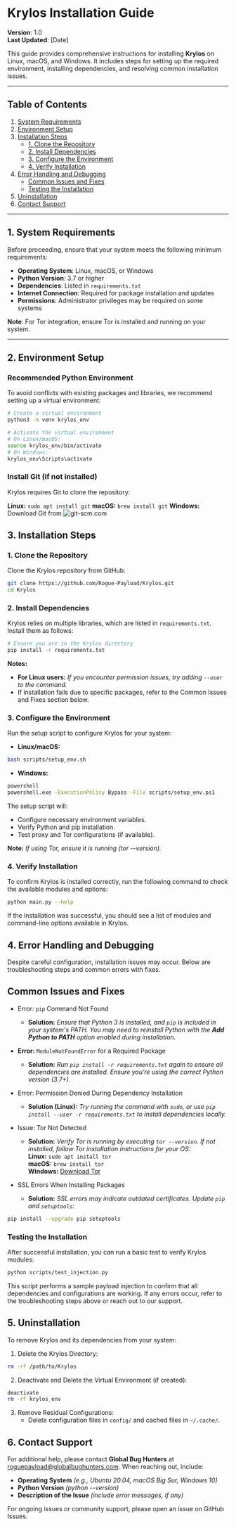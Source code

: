 # **Krylos Installation Guide**

**Version**: 1.0  
**Last Updated**: [Date]

This guide provides comprehensive instructions for installing **Krylos** on Linux, macOS, and Windows. It includes steps for setting up the required environment, installing dependencies, and resolving common installation issues.

---

## Table of Contents

1. [System Requirements](#system-requirements)
2. [Environment Setup](#environment-setup)
3. [Installation Steps](#installation-steps)
   - [1. Clone the Repository](#1-clone-the-repository)
   - [2. Install Dependencies](#2-install-dependencies)
   - [3. Configure the Environment](#3-configure-the-environment)
   - [4. Verify Installation](#4-verify-installation)
4. [Error Handling and Debugging](#error-handling-and-debugging)
   - [Common Issues and Fixes](#common-issues-and-fixes)
   - [Testing the Installation](#testing-the-installation)
5. [Uninstallation](#uninstallation)
6. [Contact Support](#contact-support)

---

## 1. System Requirements

Before proceeding, ensure that your system meets the following minimum requirements:

- **Operating System**: Linux, macOS, or Windows
- **Python Version**: 3.7 or higher
- **Dependencies**: Listed in `requirements.txt`
- **Internet Connection**: Required for package installation and updates
- **Permissions**: Administrator privileges may be required on some systems

**Note**: For Tor integration, ensure Tor is installed and running on your system.

---

## 2. Environment Setup

### Recommended Python Environment

To avoid conflicts with existing packages and libraries, we recommend setting up a virtual environment:

```bash
# Create a virtual environment
python3 -m venv krylos_env

# Activate the virtual environment
# On Linux/macOS:
source krylos_env/bin/activate
# On Windows:
krylos_env\Scripts\activate
```

### Install Git (if not installed)
Krylos requires Git to clone the repository:

**Linux:** `sudo apt install git`
**macOS:** `brew install git`
**Windows:** Download Git from ![git-scm.com](https://git-scm.com/downloads/win) 

## 3. Installation Steps
### 1. Clone the Repository
Clone the Krylos repository from GitHub:
```bash
git clone https://github.com/Rogue-Payload/Krylos.git
cd Krylos
```
### 2. Install Dependencies
Krylos relies on multiple libraries, which are listed in `requirements.txt`. Install them as follows:
```bash
# Ensure you are in the Krylos directory
pip install -r requirements.txt
```
**Notes:**
* **For Linux users:** _If you encounter permission issues, try adding `--user` to the command._
* If installation fails due to specific packages, refer to the Common Issues and Fixes section below.

### 3. Configure the Environment
Run the setup script to configure Krylos for your system:
* **Linux/macOS:**
```bash
bash scripts/setup_env.sh
```
* **Windows:**
```bash
powershell
powershell.exe -ExecutionPolicy Bypass -File scripts/setup_env.ps1
```
The setup script will:
* Configure necessary environment variables.
* Verify Python and pip installation.
* Test proxy and Tor configurations (if available).

**Note:** _If using Tor, ensure it is running (tor --version)._

### 4. Verify Installation
To confirm Krylos is installed correctly, run the following command to check the available modules and options:
```bash
python main.py --help
```
If the installation was successful, you should see a list of modules and command-line options available in Krylos.

## 4. Error Handling and Debugging
Despite careful configuration, installation issues may occur. Below are troubleshooting steps and common errors with fixes.

## Common Issues and Fixes
* Error: `pip` Command Not Found
    - **Solution:** _Ensure that Python 3 is installed, and `pip` is included in your system's PATH. You may need to reinstall Python with the **Add Python to PATH** option enabled during installation._

* **Error:** `ModuleNotFoundError` for a Required Package
    - **Solution:** _Run `pip install -r requirements.txt` again to ensure all dependencies are installed. Ensure you’re using the correct Python version (3.7+)._

* Error: Permission Denied During Dependency Installation
    - **Solution (Linux):** _Try running the command with `sudo`, or use `pip install --user -r requirements.txt` to install dependencies locally._

* Issue: Tor Not Detected
    - **Solution:** _Verify Tor is running by executing `tor --version`. If not installed, follow Tor installation instructions for your OS:_  
            **Linux:** `sudo apt install tor`  
            **macOS:** `brew install tor`  
            **Windows:** [Download Tor](https://www.torproject.org/download/)   

* SSL Errors When Installing Packages
    - **Solution:** _SSL errors may indicate outdated certificates. Update `pip` and `setuptools`:_
```bash
pip install --upgrade pip setuptools
```

### Testing the Installation
After successful installation, you can run a basic test to verify Krylos modules:
```bash
python scripts/test_injection.py
```
This script performs a sample payload injection to confirm that all dependencies and configurations are working. If any errors occur, refer to the troubleshooting steps above or reach out to our support.

## 5. Uninstallation
To remove Krylos and its dependencies from your system:
1. Delete the Krylos Directory:
```bash
rm -rf /path/to/Krylos
```
2. Deactivate and Delete the Virtual Environment (if created):
```bash
deactivate
rm -rf krylos_env
```
3. Remove Residual Configurations:
    - Delete configuration files in `config/` and cached files in `~/.cache/`.

## 6. Contact Support
For additional help, please contact **Global Bug Hunters** at roguepayload@globalbughunters.com. When reaching out, include:
* **Operating System** _(e.g., Ubuntu 20.04, macOS Big Sur, Windows 10)_
* **Python Version** _(python --version)_
* **Description of the Issue** _(include error messages, if any)_

For ongoing issues or community support, please open an issue on GitHub Issues.